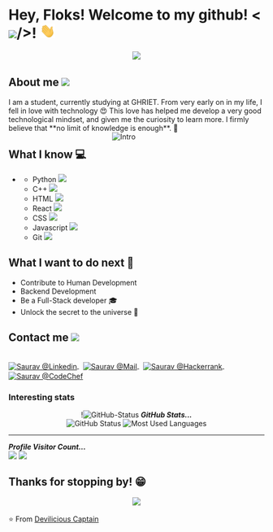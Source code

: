 # Hey, Floks! Welcome to my github! <<img src="https://github.com/TheDudeThatCode/TheDudeThatCode/blob/master/Assets/Earth.gif" width="24px">/>! <img src="https://raw.githubusercontent.com/ABSphreak/ABSphreak/master/gifs/Hi.gif" width="30px">

<div align="center">
	<img src="https://github.com/TheDudeThatCode/TheDudeThatCode/blob/master/Assets/Developer.gif?raw=true">
</div>

## About me <img src="https://github.com/TheDudeThatCode/TheDudeThatCode/blob/master/Assets/Mario_Hello_Big.gif?raw=true" width="24px">
</div>
I am a student, currently studying at GHRIET. From very early on in my life, I fell in love with technology 😍 This love has helped me develop a very good technological mindset, and given me the curiosity to learn more. I firmly believe that **no limit of knowledge is enough**. 🧠

<img align="right" width=300px alt="Intro" src="https://media.giphy.com/media/JTnmWFfrd77RctgNQl/giphy.gif" />

## What I know :computer:
-	- Python  <img src = "https://www.vectorlogo.zone/logos/python/python-official.svg" width="24px">
	- C++	<img src="https://cdn.jsdelivr.net/npm/simple-icons@v3/icons/cplusplus.svg" width="24px">
	- HTML  <img src = "https://img.shields.io/badge/-HTML-E34F26?style=flat&logo=html&logoColor=white" width="30px">
	- React <img src="https://img.shields.io/badge/-React-000000?style=flat&logo=react&logoColor=00c8ff" width="30px">
	- CSS   <img src = "https://img.shields.io/badge/-CSS3-1572B6?style=flat&logo=css3&logoColor=white" width="30px">
	- Javascript  <img src="https://img.shields.io/badge/-JavaScript-eed718?style=flat&logo=javascript&logoColor=ffffff" width="30px">
	- Git <img src="http://img.shields.io/badge/-Git-F1502F?style=flat&logo=git&logoColor=FFFFFF" width="30px">

## What I want to do next :thinking: 
- Contribute to Human Development
- Backend Development 
- Be a Full-Stack developer :mortar_board:
- Unlock the secret to the universe :rofl:

## Contact me <img src="https://github.com/TheDudeThatCode/TheDudeThatCode/blob/master/Assets/Handshake.gif?raw=true" width="35px">
<br>
<a href="https://www.linkedin.com/in/saurav-pandey-81273b1a7">
  <img align="center" alt="Saurav @Linkedin" width="30px" src="https://www.vectorlogo.zone/logos/linkedin/linkedin-tile.svg" />
</a>
&nbsp;
<a href="mailto:sauravpandey1012@gmail.com">
  <img align="center" alt="Saurav @Mail" width="30px" src="https://www.vectorlogo.zone/logos/gmail/gmail-icon.svg" />
</a>
&nbsp;
<a href="https://www.hackerrank.com/sauravpandey1012">
  <img align="center" alt="Saurav @Hackerrank" width="30px" src="https://cdn.jsdelivr.net/npm/simple-icons@v3/icons/hackerrank.svg" />
</a>
&nbsp;
<a href="https://www.codechef.com/users/astha_1306">
  <img align="center" alt="Saurav @CodeChef" width="30px" src="https://cdn.jsdelivr.net/npm/simple-icons@v3/icons/codechef.svg" />
</a>
	
	
### Interesting stats

<p align="center">
!<img src="https://media.giphy.com/media/8UHRm5oY4k4FDxq5QG/giphy.gif" width="30px" alt="GitHub-Status"/>&nbsp;<i><b>GitHub Stats...</b></i><br>
<img src="https://github-readme-stats.vercel.app/api?username=devilicious-captain&count_private=true&show_icons=true&theme=great-gatsby" alt="GitHub Status"/>
<img src = "https://github-readme-stats.vercel.app/api/top-langs/?username=devilicious-captain&show_icons=true&layout=compact&theme=great-gatsby" alt="Most Used Languages">
</p>

<hr>
<i><b>Profile Visitor Count...</b></i><br>
<img src="https://github.com/TheDudeThatCode/TheDudeThatCode/blob/master/Assets/Rocket.gif?raw=true" width="70px">

<img src="https://profile-counter.glitch.me/ast1012/count.svg" />

## Thanks for stopping by! 😁

<div align="center">
	<img src="https://github.com/TheDudeThatCode/TheDudeThatCode/blob/master/Assets/wave.gif?raw=true">
</div>

⭐️ From [Devilicious Captain](https://github.com/devilicious-captain)
